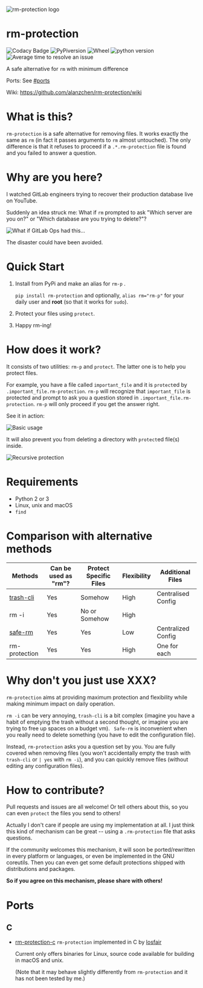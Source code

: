 ![rm-protection logo](https://ooo.0o0.ooo/2017/02/03/58943f1ed88cd.png)
# rm-protection

![Codacy Badge](https://api.codacy.com/project/badge/Grade/a0e08692cc124bcc8a416284d7e6e41a) ![PyPiversion](https://img.shields.io/pypi/v/rm-protection.svg)  ![Wheel](https://img.shields.io/pypi/format/rm-protection.svg)  ![python version](https://img.shields.io/pypi/pyversions/rm-protection.svg) ![Average time to resolve an issue](http://isitmaintained.com/badge/resolution/alanzchen/rm-protection.svg)

A safe alternative for `rm` with minimum difference

Ports: See [#ports](#ports)

Wiki: https://github.com/alanzchen/rm-protection/wiki

# What is this?
 `rm-protection` is a safe alternative for removing files. It works exactly the same as `rm` (in fact it passes arguments to `rm` almost untouched). The only difference is that it refuses to proceed if a `.*.rm-protection`  file is found and you failed to answer a question.

# Why are you here?

I watched GitLab engineers trying to recover their production database live on YouTube.

Suddenly an idea struck me: What if `rm` prompted to ask "Which server are you on?" or "Which database are you trying to delete?"?

![What if GitLab Ops had this...](https://ooo.0o0.ooo/2017/02/05/5896a5a715673.png)

The disaster could have been avoided.

# Quick Start

1.  Install from PyPi and make an alias for `rm-p` .

     `pip install rm-protection` and optionally, `alias rm="rm-p"` for your daily user and **root** (so that it works for `sudo`).

2.  Protect your files using `protect`.

3.  Happy rm-ing!

# How does it work?

 It consists of two utilities: `rm-p` and `protect`. The latter one is to help you protect files.

 For example, you have a file called `important_file` and it is `protect`ed by `.important_file.rm-protection`. `rm-p` will recognize that `important_file` is protected and prompt to ask you a question stored in `.important_file.rm-protection`. `rm-p` will only proceed if you get the answer right.

 See it in action:

 ![Basic usage](https://ooo.0o0.ooo/2017/02/03/58943760b76ed.gif)

 It will also prevent you from deleting a directory with `protect`ed file(s) inside.

![Recursive protection](https://ooo.0o0.ooo/2017/02/03/589437603366e.png)

# Requirements
- Python 2 or 3
- Linux, unix and macOS
- `find`

# Comparison with alternative methods
| Methods                                  | Can be used as "rm"? | Protect Specific Files | Flexibility | Additional Files   |
| ---------------------------------------- | -------------------- | ---------------------- | ----------- | ------------------ |
| [trash-cli](https://github.com/sindresorhus/trash-cli) | Yes                  | Somehow                | High        | Centralised Config |
| rm -i                                    | Yes                  | No or Somehow          | High        |                    |
| [safe-rm](https://launchpad.net/safe-rm) | Yes                  | Yes                    | Low         | Centralized Config |
| rm-protection                            | Yes                  | Yes                    | High        | One for each       |

# Why don't you just use XXX?

 `rm-protection` aims at providing maximum protection and flexibility while making minimum impact on daily operation.

 `rm -i` can be very annoying, `trash-cli` is a bit complex (imagine you have a habit of emptying the trash without a second thought, or imagine you are trying to free up spaces on a budget vm). ` Safe-rm` is inconvenient when you really need to delete something (you have to edit the configuration file).

 Instead, `rm-protection` asks you a question set by you. You are fully covered when removing files (you won't accidentally empty the trash with `trash-cli` or `| yes` with `rm -i`), and you can quickly remove files (without editing any configuration files).

# How to contribute?
Pull requests and issues are all welcome! Or tell others about this, so you can even `protect` the files you send to others!

Actually I don't care if people are using my implementation at all. I just think this kind of mechanism can be great -- using a `.rm-protection` file that asks questions.

If the community welcomes this mechanism, it will soon be ported/rewritten in every platform or languages, or even be implemented in the GNU coreutils. Then you can even get some default protections shipped with distributions and packages.

**So if you agree on this mechanism, please share with others!**

# Ports

## C

- [rm-protection-c](https://github.com/losfair/rm-protection-c)
  `rm-protection` implemented in C by [losfair](https://github.com/losfair/)

  Current only offers binaries for Linux, source code available for building in macOS and unix.

  (Note that it may behave slightly differently from `rm-protection` and it has not been tested by me.)